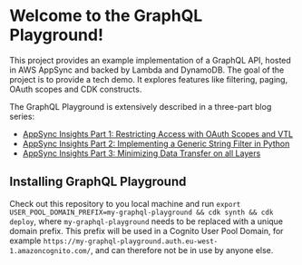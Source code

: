 # Welcome to the GraphQL Playground!

This project provides an example implementation of a GraphQL API, hosted in AWS AppSync and backed by Lambda and DynamoDB. The goal of the project is to provide a tech demo. It explores features like filtering, paging, OAuth scopes and CDK constructs.

The GraphQL Playground is extensively described in a three-part blog series:
- [AppSync Insights Part 1: Restricting Access with OAuth Scopes and VTL](https://www.sentiatechblog.com/appsync-insights-part-1-restricting-access-with-oauth-scopes-and-vtl)
- [AppSync Insights Part 2: Implementing a Generic String Filter in Python](https://www.sentiatechblog.com/appsync-insights-part-2-implementing-a-generic-string-filter-in-python)
- [AppSync Insights Part 3: Minimizing Data Transfer on all Layers ](https://www.sentiatechblog.com/appsync-insights-part-3-minimizing-data-transfer-on-all-layers)

## Installing GraphQL Playground
Check out this repository to you local machine and run `export USER_POOL_DOMAIN_PREFIX=my-graphql-playground && cdk synth && cdk deploy`, where `my-graphql-playground` needs to be replaced with a unique domain prefix. This prefix will be used in a Cognito User Pool Domain, for example `https://my-graphql-playground.auth.eu-west-1.amazoncognito.com/`, and can therefore not be in use by anyone else.
